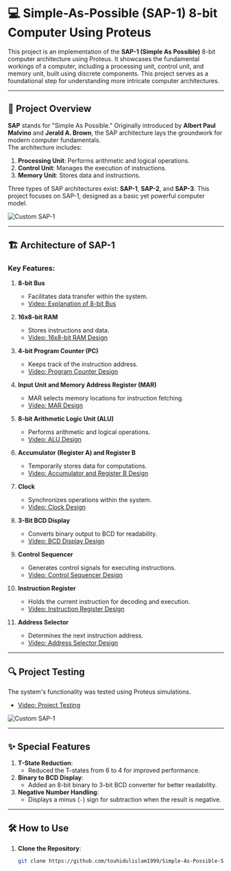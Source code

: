 # 💻 Simple-As-Possible (SAP-1) 8-bit Computer Using Proteus

This project is an implementation of the **SAP-1 (Simple As Possible)** 8-bit computer architecture using Proteus. It showcases the fundamental workings of a computer, including a processing unit, control unit, and memory unit, built using discrete components. This project serves as a foundational step for understanding more intricate computer architectures.

---

## 📜 **Project Overview**
**SAP** stands for "Simple As Possible." Originally introduced by **Albert Paul Malvino** and **Jerald A. Brown**, the SAP architecture lays the groundwork for modern computer fundamentals.  
The architecture includes:
1. **Processing Unit**: Performs arithmetic and logical operations.
2. **Control Unit**: Manages the execution of instructions.
3. **Memory Unit**: Stores data and instructions.

Three types of SAP architectures exist: **SAP-1**, **SAP-2**, and **SAP-3**. This project focuses on SAP-1, designed as a basic yet powerful computer model.

![Custom SAP-1](https://github.com/touhidulislam1999/Simple-As-Possible-SAP-8-bit-computer-using-Proteus/assets/97190512/f910d98d-06e7-4b29-bac1-4e57aa433802)

---

## 🏗️ **Architecture of SAP-1**

### Key Features:
1. **8-bit Bus**
   - Facilitates data transfer within the system.
   - [Video: Explanation of 8-bit Bus](https://youtu.be/dWdzywzoWck?si=vOc8VBNcO41z5CF-)

2. **16x8-bit RAM**
   - Stores instructions and data.
   - [Video: 16x8-bit RAM Design](https://www.youtube.com/watch?v=dWdzywzoWck&list=PLk4sSigu0N0W4v755N_O6Jk1WWrfWIGgm&index=6)

3. **4-bit Program Counter (PC)**
   - Keeps track of the instruction address.
   - [Video: Program Counter Design](https://www.youtube.com/watch?v=SFzbYKfyu8w&list=PLk4sSigu0N0W4v755N_O6Jk1WWrfWIGgm&index=3)

4. **Input Unit and Memory Address Register (MAR)**
   - MAR selects memory locations for instruction fetching.
   - [Video: MAR Design](https://www.youtube.com/watch?v=DHD99TvLEVA&list=PLk4sSigu0N0W4v755N_O6Jk1WWrfWIGgm&index=2)

5. **8-bit Arithmetic Logic Unit (ALU)**
   - Performs arithmetic and logical operations.
   - [Video: ALU Design](https://www.youtube.com/watch?v=jLDd3z0XFQw&list=PLk4sSigu0N0W4v755N_O6Jk1WWrfWIGgm&index=11)

6. **Accumulator (Register A) and Register B**
   - Temporarily stores data for computations.
   - [Video: Accumulator and Register B Design](https://www.youtube.com/watch?v=WmYglyEPKCw&list=PLk4sSigu0N0W4v755N_O6Jk1WWrfWIGgm&index=8)

7. **Clock**
   - Synchronizes operations within the system.
   - [Video: Clock Design](https://www.youtube.com/watch?v=XizNo5aafIs&list=PLk4sSigu0N0W4v755N_O6Jk1WWrfWIGgm&index=4)

8. **3-Bit BCD Display**
   - Converts binary output to BCD for readability.
   - [Video: BCD Display Design](https://www.youtube.com/watch?v=V7LNtxWiSOc&list=PLk4sSigu0N0W4v755N_O6Jk1WWrfWIGgm&index=12)

9. **Control Sequencer**
   - Generates control signals for executing instructions.
   - [Video: Control Sequencer Design](https://www.youtube.com/watch?v=iVXcBfx2rIM&list=PLk4sSigu0N0W4v755N_O6Jk1WWrfWIGgm&index=9)

10. **Instruction Register**
    - Holds the current instruction for decoding and execution.
    - [Video: Instruction Register Design](https://www.youtube.com/watch?v=ychcl_FOTmM&list=PLk4sSigu0N0W4v755N_O6Jk1WWrfWIGgm&index=7)

11. **Address Selector**
    - Determines the next instruction address.
    - [Video: Address Selector Design](https://www.youtube.com/watch?v=X5iI_aPhi5c&list=PLk4sSigu0N0W4v755N_O6Jk1WWrfWIGgm&index=5)

---

## 🔍 **Project Testing**
The system's functionality was tested using Proteus simulations.
- [Video: Project Testing](https://www.youtube.com/watch?v=kuD-TO59JPA&list=PLk4sSigu0N0W4v755N_O6Jk1WWrfWIGgm&index=13)

![Custom SAP-1](https://github.com/touhidulislam1999/Simple-As-Possible-SAP-8-bit-computer-using-Proteus/assets/97190512/f249a9df-d2e8-412b-b63b-1a6185b33dc6)

---

## ✨ **Special Features**
1. **T-State Reduction**:
   - Reduced the T-states from 6 to 4 for improved performance.
2. **Binary to BCD Display**:
   - Added an 8-bit binary to 3-bit BCD converter for better readability.
3. **Negative Number Handling**:
   - Displays a minus (`-`) sign for subtraction when the result is negative.

---

## 🛠️ **How to Use**
1. **Clone the Repository**:
   ```bash
   git clone https://github.com/touhidulislam1999/Simple-As-Possible-SAP-8-bit-computer-using-Proteus.git
